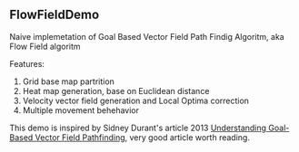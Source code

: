 ## FlowFieldDemo
Naive implemetation of Goal Based Vector Field Path Findig Algoritm, aka Flow Field algoritm

Features:
1. Grid base map partrition
2. Heat map generation, base on Euclidean distance
3. Velocity vector field generation and Local Optima correction
4. Multiple movement behehavior

This demo is inspired by Sidney Durant's article 2013 [Understanding Goal-Based Vector Field Pathfinding](https://code.tutsplus.com/understanding-goal-based-vector-field-pathfinding--gamedev-9007t), very good article worth reading.

